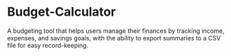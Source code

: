 # Budget-Calculator
A budgeting tool that helps users manage their finances by tracking income, expenses, and savings goals, with the ability to export summaries to a CSV file for easy record-keeping.
